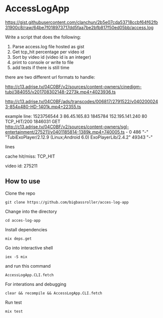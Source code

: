 # AccessLogApp

https://gist.githubusercontent.com/clanchun/2b5e07cda53718ccbf64f62fb31900c8/raw/64be7f018973717dd5faa7be2bfb817f50ed05bb/access.log

Write a script that does the following:

1. Parse access.log file hosted as gist
2. Get tcp_hit percentage per video id
3. Sort by video id (video id is an integer)
4. print to console or write to file
5. add tests if there is still time

there are two different url formats to handle:

http://c13.adrise.tv/04C0BF/v2/sources/content-owners/cinedigm-tubi/384055/v201708302148-2273k.mp4+4023936.ts

http://c13.adrise.tv/04C0BF/ads/transcodes/006817/2791522/v0402000243-854x480-HD-1401k.mp4+22355.ts

example line:
1523756544 3 86.45.165.83 1845784 152.195.141.240 80 TCP_HIT/200 1846031 GET http://c13.adrise.tv/04C0BF/v2/sources/content-owners/sgl-entertainment/275211/v0401185814-1389k.mp4+740005.ts - 0 486 "-" "TubiExoPlayer/2.12.9 (Linux;Android 6.0) ExoPlayerLib/2.4.2" 49343 "-"

lines


cache hit/miss:
TCP_HIT

video id:
275211

## How to use

Clone the repo

`git clone https://github.com/bigbassroller/acces-log-app`

Change into the directory

`cd acces-log-app`

Install dependencies

`mix deps.get`

Go into interactive shell

`iex -S mix`

and run this command

`AccessLogApp.CLI.fetch`

For interations and debugging

`clear && recompile && AccessLogApp.CLI.fetch`

Run test

`mix test`
